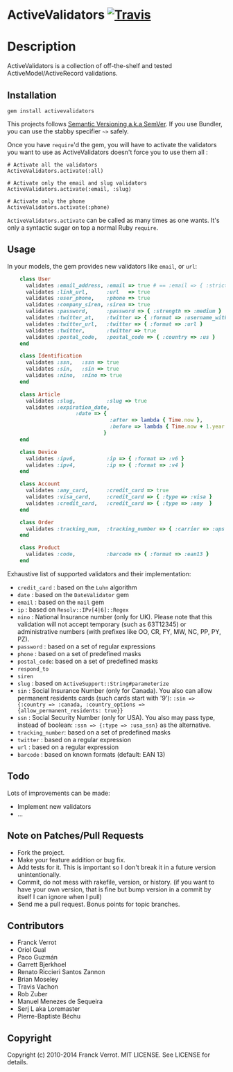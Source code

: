 # ActiveValidators [![Travis](https://secure.travis-ci.org/franckverrot/activevalidators.png)](http://travis-ci.org/franckverrot/activevalidators)

# Description

ActiveValidators is a collection of off-the-shelf and tested ActiveModel/ActiveRecord validations.

## Installation

    gem install activevalidators

This projects follows [Semantic Versioning a.k.a SemVer](http://semver.org). If you use Bundler, you can use the stabby specifier `~>` safely.

Once you have `require`'d the gem, you will have to activate the validators you
want to use as ActiveValidators doesn't force you to use them all :

    # Activate all the validators
    ActiveValidators.activate(:all)

    # Activate only the email and slug validators
    ActiveValidators.activate(:email, :slug)

    # Activate only the phone
    ActiveValidators.activate(:phone)

`ActiveValidators.activate` can be called as many times as one wants. It's only
a syntactic sugar on top a normal Ruby `require`.

## Usage

In your models, the gem provides new validators like `email`, or `url`:

```ruby
    class User
      validates :email_address, :email => true # == :email => { :strict => false }
      validates :link_url,      :url   => true
      validates :user_phone,    :phone => true
      validates :company_siren, :siren => true
      validates :password,      :password => { :strength => :medium }
      validates :twitter_at,    :twitter => { :format => :username_with_at }
      validates :twitter_url,   :twitter => { :format => :url }
      validates :twitter,       :twitter => true
      validates :postal_code,   :postal_code => { :country => :us }
    end

    class Identification
      validates :ssn,   :ssn => true
      validates :sin,   :sin => true
      validates :nino,  :nino => true
    end

    class Article
      validates :slug,          :slug => true
      validates :expiration_date,
                      :date => {
                                 :after => lambda { Time.now },
                                 :before => lambda { Time.now + 1.year }
                               }
    end

    class Device
      validates :ipv6,          :ip => { :format => :v6 }
      validates :ipv4,          :ip => { :format => :v4 }
    end

    class Account
      validates :any_card,      :credit_card => true
      validates :visa_card,     :credit_card => { :type => :visa }
      validates :credit_card,   :credit_card => { :type => :any  }
    end

    class Order
      validates :tracking_num,  :tracking_number => { :carrier => :ups }
    end

    class Product
      validates :code,          :barcode => { :format => :ean13 }
    end
```

Exhaustive list of supported validators and their implementation:

* `credit_card` : based on the `Luhn` algorithm
* `date`  : based on the `DateValidator` gem
* `email` : based on the `mail` gem
* `ip`    : based on `Resolv::IPv[4|6]::Regex`
* `nino` : National Insurance number (only for UK). Please note that this validation will not accept temporary (such as 63T12345) or administrative numbers (with prefixes like OO, CR, FY, MW, NC, PP, PY, PZ).
* `password` : based on a set of regular expressions
* `phone` : based on a set of predefined masks
* `postal_code`: based on a set of predefined masks
* `respond_to`
* `siren`
* `slug`  : based on `ActiveSupport::String#parameterize`
* `sin` : Social Insurance Number (only for Canada). You also can allow permanent residents cards (such cards start with '9'): `:sin => {:country => :canada, :country_options => {allow_permanent_residents: true}}`
* `ssn` : Social Security Number (only for USA). You also may pass type, instead of boolean: `:ssn => {:type => :usa_ssn}` as the alternative.
* `tracking_number`: based on a set of predefined masks
* `twitter` : based on a regular expression
* `url`   : based on a regular expression
* `barcode`   : based on known formats (default: EAN 13)

## Todo

Lots of improvements can be made:

* Implement new validators
* ...

## Note on Patches/Pull Requests

* Fork the project.
* Make your feature addition or bug fix.
* Add tests for it. This is important so I don't break it in a
  future version unintentionally.
* Commit, do not mess with rakefile, version, or history.
  (if you want to have your own version, that is fine but bump version in a commit by itself I can ignore when I pull)
* Send me a pull request. Bonus points for topic branches.


## Contributors

* Franck Verrot
* Oriol Gual
* Paco Guzmán
* Garrett Bjerkhoel
* Renato Riccieri Santos Zannon
* Brian Moseley
* Travis Vachon
* Rob Zuber
* Manuel Menezes de Sequeira
* Serj L aka Loremaster
* Pierre-Baptiste Béchu

## Copyright

Copyright (c) 2010-2014 Franck Verrot. MIT LICENSE. See LICENSE for details.
